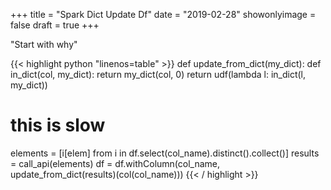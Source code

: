 +++
title = "Spark Dict Update Df"
date = "2019-02-28"
showonlyimage = false
draft = true
+++

"Start with why"
<!--more-->

{{< highlight python "linenos=table" >}}
def update_from_dict(my_dict):
    def in_dict(col, my_dict):
        return my_dict(col, 0)
    return udf(lambda l: in_dict(l, my_dict))

# this is slow
elements = [i[elem] from i in df.select(col_name).distinct().collect()]
results = call_api(elements)
df = df.withColumn(col_name, update_from_dict(results)(col(col_name)))
{{< / highlight >}}
